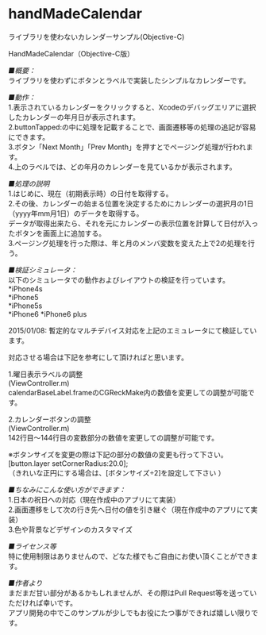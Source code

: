 handMadeCalendar
================

ライブラリを使わないカレンダーサンプル(Objective-C)  

HandMadeCalendar（Objective-C版）  
  
*■概要：*  
ライブラリを使わずにボタンとラベルで実装したシンプルなカレンダーです。  
  
*■動作：*  
1.表示されているカレンダーをクリックすると、Xcodeのデバッグエリアに選択したカレンダーの年月日が表示されます。  
2.buttonTapped:の中に処理を記載することで、画面遷移等の処理の追記が容易にできます。  
3.ボタン「Next Month」「Prev Month」を押すとでページング処理が行われます。  
4.上のラベルでは、どの年月のカレンダーを見ているかが表示されます。  
  
*■処理の説明*  
1.はじめに、現在（初期表示時）の日付を取得する。  
2.その後、カレンダーの始まる位置を決定するためにカレンダーの選択月の1日（yyyy年mm月1日）のデータを取得する。  
データが取得出来たら、それを元にカレンダーの表示位置を計算して日付が入ったボタンを画面上に追加する。  
3.ページング処理を行った際は、年と月のメンバ変数を変えた上で2の処理を行う。  
  
*■検証シミュレータ：*  
以下のシミュレータでの動作およびレイアウトの検証を行っています。  
*iPhone4s  
*iPhone5  
*iPhone5s  
*iPhone6
*iPhone6 plus

2015/01/08: 暫定的なマルチデバイス対応を上記のエミュレータにて検証しています。
  
対応させる場合は下記を参考にして頂ければと思います。  

1.曜日表示ラベルの調整  
(ViewController.m)  
calendarBaseLabel.frameのCGReckMake内の数値を変更しての調整が可能です。  
  
2.カレンダーボタンの調整  
(ViewController.m)  
142行目〜144行目の変数部分の数値を変更しての調整が可能です。  
  
※ボタンサイズを変更の際は下記の部分の数値の変更も行って下さい。  
[button.layer setCornerRadius:20.0];  
（きれいな正円にする場合は、[ボタンサイズ÷2]を設定して下さい ）  
  
*■ちなみにこんな使い方ができます：*  
1.日本の祝日への対応（現在作成中のアプリにて実装）  
2.画面遷移をして次の行き先へ日付の値を引き継ぐ（現在作成中のアプリにて実装）  
3.色や背景などデザインのカスタマイズ  
  
*■ライセンス等*  
特に使用制限はありませんので、どなた様でもご自由にお使い頂くことができます。  
  
*■作者より*  
まだまだ甘い部分があるかもしれませんが、その際はPull Request等を送っていただければ幸いです。  
アプリ開発の中でこのサンプルが少しでもお役にたつ事ができれば嬉しい限りです。
